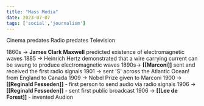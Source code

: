 ```yaml
---
title: "Mass Media"
date: 2023-07-07
tags: ['social','journalism']
---
```



Cinema predates Radio predates Television

1860s -> **James Clark Maxwell** predicted existence of electromagnetic waves
1885 -> Heinrich Hertz demonstrated that a wire carrying current can be swung to produce electromagnetic waves
1890s-> **[[Marconi]]** sent and received the first radio signals
	1901 -> sent 'S' across the Atlantic Ocean! from England to Canada
	1909 -> Nobel Prize given to Marconi
1900 -> **[[Reginald Fesseden]]** - first person to send audio via radio signals
	1906 -> **[[Reginald Fesseden]]** - sent first public broadcast
1906 -> **[[Lee de Forest]]** - invented Audion